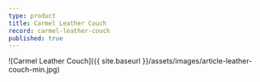 ```yaml
---
type: product
title: Carmel Leather Couch
record: carmel-leather-couch
published: true
---
```


![Carmel Leather Couch]({{ site.baseurl }}/assets/images/article-leather-couch-min.jpg)